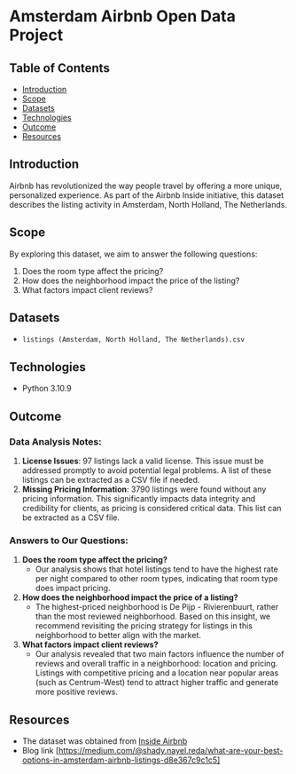
# Amsterdam Airbnb Open Data Project

## Table of Contents
- [Introduction](#introduction)
- [Scope](#scope)
- [Datasets](#datasets)
- [Technologies](#technologies)
- [Outcome](#outcome)
- [Resources](#resources)

## Introduction
Airbnb has revolutionized the way people travel by offering a more unique, personalized experience. As part of the Airbnb Inside initiative, this dataset describes the listing activity in Amsterdam, North Holland, The Netherlands.

## Scope
By exploring this dataset, we aim to answer the following questions:
1. Does the room type affect the pricing?
2. How does the neighborhood impact the price of the listing?
3. What factors impact client reviews?

## Datasets
- `listings (Amsterdam, North Holland, The Netherlands).csv`

## Technologies
- Python 3.10.9

## Outcome
### Data Analysis Notes:
1. **License Issues**: 97 listings lack a valid license. This issue must be addressed promptly to avoid potential legal problems. A list of these listings can be extracted as a CSV file if needed.
2. **Missing Pricing Information**: 3790 listings were found without any pricing information. This significantly impacts data integrity and credibility for clients, as pricing is considered critical data. This list can be extracted as a CSV file.

### Answers to Our Questions:
1. **Does the room type affect the pricing?**
   - Our analysis shows that hotel listings tend to have the highest rate per night compared to other room types, indicating that room type does impact pricing.
2. **How does the neighborhood impact the price of a listing?**
   - The highest-priced neighborhood is De Pijp - Rivierenbuurt, rather than the most reviewed neighborhood. Based on this insight, we recommend revisiting the pricing strategy for listings in this neighborhood to better align with the market.
3. **What factors impact client reviews?**
   - Our analysis revealed that two main factors influence the number of reviews and overall traffic in a neighborhood: location and pricing. Listings with competitive pricing and a location near popular areas (such as Centrum-West) tend to attract higher traffic and generate more positive reviews.

## Resources
- The dataset was obtained from [Inside Airbnb](https://insideairbnb.com/get-the-data/)
- Blog link [https://medium.com/@shady.nayel.reda/what-are-your-best-options-in-amsterdam-airbnb-listings-d8e367c9c1c5]
